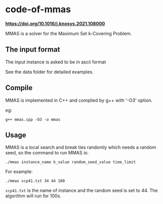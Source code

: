 # code-of-mmas

**https://doi.org/10.1016/j.knosys.2021.108000**  

MMAS is a solver for the Maximum Set k-Covering Problem.  

## The input format

The input instance is asked to be in ascii format  

See the data folder for detailed examples.  


## Compile

MMAS is implemented in C++ and complied by g++ with '-O3' option.  

eg:   
```
g++ mmas.cpp -O3 -o mmas
```

## Usage

MMAS is a local search and break ties randomly which needs a random seed, so the command to run MMAS is:   
```
./mmas instance_name k_value random_seed_value time_limit
```

For example:  
```
./mmas scp41.txt 34 44 100
```

`scp41.txt` is the name of instance and the random seed is set to 44. The algorithm will run for 100s.  
